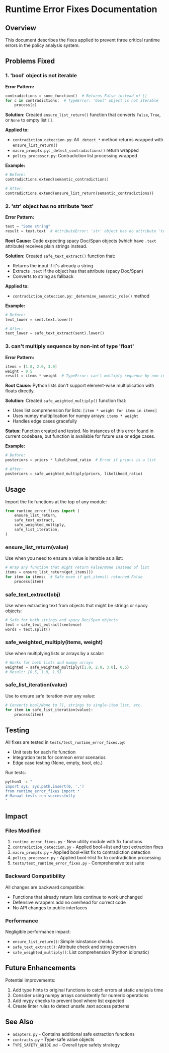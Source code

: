 # Runtime Error Fixes Documentation

## Overview

This document describes the fixes applied to prevent three critical runtime errors in the policy analysis system.

## Problems Fixed

### 1. 'bool' object is not iterable

**Error Pattern:**
```python
contradictions = some_function()  # Returns False instead of []
for c in contradictions:  # TypeError: 'bool' object is not iterable
    process(c)
```

**Solution:**
Created `ensure_list_return()` function that converts `False`, `True`, or `None` to empty list `[]`.

**Applied to:**
- `contradiction_deteccion.py`: All `_detect_*` method returns wrapped with `ensure_list_return()`
- `macro_prompts.py`: `_detect_contradictions()` return wrapped
- `policy_processor.py`: Contradiction list processing wrapped

**Example:**
```python
# Before:
contradictions.extend(semantic_contradictions)

# After:
contradictions.extend(ensure_list_return(semantic_contradictions))
```

### 2. 'str' object has no attribute 'text'

**Error Pattern:**
```python
text = "Some string"
result = text.text  # AttributeError: 'str' object has no attribute 'text'
```

**Root Cause:**
Code expecting spacy Doc/Span objects (which have `.text` attribute) receives plain strings instead.

**Solution:**
Created `safe_text_extract()` function that:
- Returns the input if it's already a string
- Extracts `.text` if the object has that attribute (spacy Doc/Span)
- Converts to string as fallback

**Applied to:**
- `contradiction_deteccion.py`: `_determine_semantic_role()` method

**Example:**
```python
# Before:
text_lower = sent.text.lower()

# After:
text_lower = safe_text_extract(sent).lower()
```

### 3. can't multiply sequence by non-int of type 'float'

**Error Pattern:**
```python
items = [1.0, 2.0, 3.0]
weight = 0.5
result = items * weight  # TypeError: can't multiply sequence by non-int of type 'float'
```

**Root Cause:**
Python lists don't support element-wise multiplication with floats directly.

**Solution:**
Created `safe_weighted_multiply()` function that:
- Uses list comprehension for lists: `[item * weight for item in items]`
- Uses numpy multiplication for numpy arrays: `items * weight`
- Handles edge cases gracefully

**Status:**
Function created and tested. No instances of this error found in current codebase, but function is available for future use or edge cases.

**Example:**
```python
# Before:
posteriors = priors * likelihood_ratio  # Error if priors is a list

# After:
posteriors = safe_weighted_multiply(priors, likelihood_ratio)
```

## Usage

Import the fix functions at the top of any module:

```python
from runtime_error_fixes import (
    ensure_list_return,
    safe_text_extract,
    safe_weighted_multiply,
    safe_list_iteration,
)
```

### ensure_list_return(value)

Use when you need to ensure a value is iterable as a list:

```python
# Wrap any function that might return False/None instead of list
items = ensure_list_return(get_items())
for item in items:  # Safe even if get_items() returned False
    process(item)
```

### safe_text_extract(obj)

Use when extracting text from objects that might be strings or spacy objects:

```python
# Safe for both strings and spacy Doc/Span objects
text = safe_text_extract(sentence)
words = text.split()
```

### safe_weighted_multiply(items, weight)

Use when multiplying lists or arrays by a scalar:

```python
# Works for both lists and numpy arrays
weighted = safe_weighted_multiply([1.0, 2.0, 3.0], 0.5)
# Result: [0.5, 1.0, 1.5]
```

### safe_list_iteration(value)

Use to ensure safe iteration over any value:

```python
# Converts bool/None to [], strings to single-item list, etc.
for item in safe_list_iteration(value):
    process(item)
```

## Testing

All fixes are tested in `tests/test_runtime_error_fixes.py`:

- Unit tests for each fix function
- Integration tests for common error scenarios
- Edge case testing (None, empty, bool, etc.)

Run tests:
```bash
python3 -c "
import sys; sys.path.insert(0, '.')
from runtime_error_fixes import *
# Manual tests run successfully
"
```

## Impact

### Files Modified

1. `runtime_error_fixes.py` - New utility module with fix functions
2. `contradiction_deteccion.py` - Applied bool→list and text extraction fixes
3. `macro_prompts.py` - Applied bool→list fix to contradiction detection
4. `policy_processor.py` - Applied bool→list fix to contradiction processing
5. `tests/test_runtime_error_fixes.py` - Comprehensive test suite

### Backward Compatibility

All changes are backward compatible:
- Functions that already return lists continue to work unchanged
- Defensive wrappers add no overhead for correct code
- No API changes to public interfaces

### Performance

Negligible performance impact:
- `ensure_list_return()`: Simple isinstance checks
- `safe_text_extract()`: Attribute check and string conversion
- `safe_weighted_multiply()`: List comprehension (Python idiomatic)

## Future Enhancements

Potential improvements:
1. Add type hints to original functions to catch errors at static analysis time
2. Consider using numpy arrays consistently for numeric operations
3. Add mypy checks to prevent bool where list expected
4. Create linter rules to detect unsafe .text access patterns

## See Also

- `adapters.py` - Contains additional safe extraction functions
- `contracts.py` - Type-safe value objects
- `TYPE_SAFETY_GUIDE.md` - Overall type safety strategy
